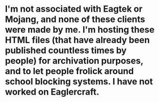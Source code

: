 # I'm not associated with Eagtek or Mojang, and none of these clients were made by me. I'm hosting these HTML files (that have already been published countless times by people) for archivation purposes, and to let people frolick around school blocking systems. I have not worked on Eaglercraft.